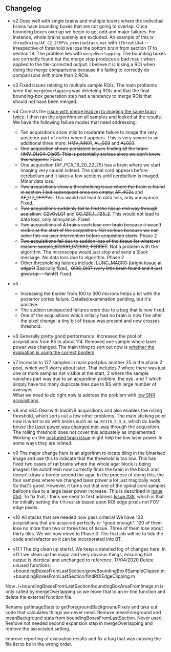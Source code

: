 
## Changelog

* v2 Does well with single brains and multiple brains where the individual brains have bounding boxes that are not going to overlap. 
Once bounding boxes overlap we begin to get odd and major failures. 
For instance, whole brains sudenly are excluded. 
An example of this is `threeBrains/AF_C2_2FPPVs_previewStack.mat` with `tThreshSD=4` -- irrespective of threshold we lose the bottom brain from section 17 to section 18. 
The problem lies with `mergeOverlapping`. 
The bounding boxes are correctly found but the merge step produces a bad result when applied to the tile-corrected output.
I believe it is losing a ROI when doing the merge comparisons because it's failing to correctly do comparisons with more than 2 ROIs.

* v3 Fixed issues relating to multiple sample ROIs. 
The main problems were that `mergeOverlapping` was deleteing ROIs and that the final bounding-box generation step had a tendency to merge ROIs that should not have been merged. 

* v4 Corrects the [issue with merge leading to imaging the same brain twice](https://github.com/raacampbell/autofinder/issues/14). 
I then ran the algorithm on all samples and looked at the results. We have the following failure modes that need addressing:
  - Ten acquisitions show mild to moderate failure to image the very posterior part of cortex when it appears. This is very severe in an additional three more: ~~HMV_NN01~~, ~~AL_029~~ and ~~AL023~~.
  - ~~One acquisition shows persistent issues finding all the brain: HMV_OIs04_OIs05. This is potentially serious since we don't know this happens.~~ Fixed 
  - One acquisition (AF_PCA_19_20_22_25) has a brain where we start imaging very caudal indeed. The spinal cord appears before cerebellum and it takes a few sections until cerebellum is imaged. Minor data loss.
  - ~~Two acquisitions show a thresholding issue where the brain is found in section 1 but subsequent ones are empty:~~ ~~AF_4C2s~~ and ~~AF_C2_2FPPVs~~. This would not lead to data loss, only annoyance. Fixed.
  - ~~Two acquisitions suddenly fail to find the tissue mid way through acqisition~~: ~~C2vGvLG1~~ and ~~CC_125_1__125_2~~. This would not lead to data loss, only annoyance. Fixed
  - ~~Two acquisitions of 4 brains each lose one brain because it wasn't visible at the start of the acquisition. Not serious because we can solve this via user intervention before acquisition starts.~~ Phase 2 
  - ~~Two acquisitions fail due to sudden loss of the tissue for whatever reason: sample_972991_972992, FERRET~~. Not a problem with the algorithm. The microscope would just stop and send a Slack message. 
  No data loss due to algorithm. Phase 2 
  - Other thresholding failures include: ~~LUNG_MACRO (bright tissue at edge?)~~ Basically fixed., ~~OI06_OI07 (very little brain found and it just gives up -- faint?)~~ Fixed.

* v5
  - Increasing the border from 100 to 300 microns helps a lot with the posterior cortex failure. Detailed examination pending, but it's positive.
  - The sudden unexpected failures were due to a bug that is now fixed.
  - One of the acquisitions which initially had no brain is now fine after the pixel change: a tiny bit of tissue was present and now crosses threshold. 
  
* v6
Generally pretty good performance. Increased the pool of acquisitions from 65 to about 114. 
Removed one sample where laser power was changed. 
The main thing to sort out now is [whether the evaluation is using the correct borders](https://github.com/raacampbell/autofinder/issues/35). 

* v7
Increase to 127 samples in main pool plus another 25 in the phase 2 pool, which we'll worry about later. 
That includes 7 where there was just one or more samples not visible at the start, 2 where the sample vanishes part way due to an acquisition problem, the eye, and 7 which simply have too many duplicate tiles due to BS with large number of averages.  
What we need to do right now is address the problem with [low SNR acquisitions](https://github.com/raacampbell/autofinder/issues/40).

* v8 and v8.5
Deal with lowSNR acquisitions and also enables the rolling threshold, which sorts out a few other problems. 
The main sticking point now is what to do with brains such as `SW_BY319_2_3_4`, which do badly beuse [the laser power was changed mid-way](https://github.com/raacampbell/autofinder/issues/33) through the acquisition. 
The rolling threshold does not cover this adquately as implemented. Working on the [occluded brain issue](https://github.com/raacampbell/autofinder/issues/33) might help the low laser power. 
In some ways they are related. 

* v9
The major change here is an algorithm to locate tiling in the binarised image and use this to indicate that the threshold is too low. 
This has fixed two cases of rat brains where the whole agar block is being imaged: the autothresh now correctly finds the brain in the block and doesn't draw a border around the agar. 
In the process of doing this, the four samples where we changed laser power a lot just magically work. So that's good. 
However, it turns out that one of the spinal cord samples balloons due to a large laser power increase. This is described in [Issue #50](https://github.com/raacampbell/autofinder/issues/50). 
To fix that, I think we need to first address [Issue #38](https://github.com/raacampbell/autofinder/issues/38), which is that for initially setting the `tThreshSD` based upon ROI edge pixels not FOV edge pixels. 

* v10
All stacks that are needed now pass criteria! We have 133 acquisitions that are acquired perfectly or "good enough". 120 of them lose no more than two or three tiles of tissue. Three of them lose about thirty tiles. We will now move to Phase 3. The first job will be to tidy the code and refactor so it can be incorporated into BT. 

* v11.1
The big clean up starts!. We keep a detailed log of changes here.
In v11.1 we clean up the major and very obvious things, ensuring that output is identical and unchanged to reference. 
17/04/2020
Delete unused functions:
+boundingBoxesFromLastSection/growBoundingBoxIfSampleClipped.m
+boundingBoxesFromLastSection/findROIEdgeClipping.m

Now ./+boundingBoxesFromLastSection/boundingBoxAreaFromImage.m is only called by mergeOverlapping so
we move that to an in-line function and delete the external function file.

Rename getImageStats to getForegroundBackgroundPixels and take out code that calculates things we never need. 
Remove meanForeground and meanBackground stats from boundingBoxesFromLastSection. Never used.
Remove not needed second expansion step in mergeOverlapping and remove the associated setting. 

Improve reporting of evaluation results and fix a bug that was causing the file list to be in the wrong order.